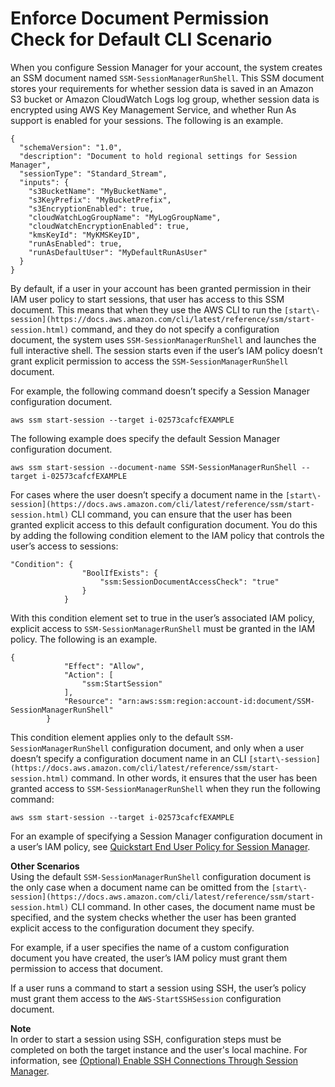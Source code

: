 # Enforce Document Permission Check for Default CLI Scenario<a name="getting-started-sessiondocumentaccesscheck"></a>

When you configure Session Manager for your account, the system creates an SSM document named `SSM-SessionManagerRunShell`\. This SSM document stores your requirements for whether session data is saved in an Amazon S3 bucket or Amazon CloudWatch Logs log group, whether session data is encrypted using AWS Key Management Service, and whether Run As support is enabled for your sessions\. The following is an example\.

```
{
  "schemaVersion": "1.0",
  "description": "Document to hold regional settings for Session Manager",
  "sessionType": "Standard_Stream",
  "inputs": {
    "s3BucketName": "MyBucketName",
    "s3KeyPrefix": "MyBucketPrefix",
    "s3EncryptionEnabled": true,
    "cloudWatchLogGroupName": "MyLogGroupName",
    "cloudWatchEncryptionEnabled": true,
    "kmsKeyId": "MyKMSKeyID",
    "runAsEnabled": true,
    "runAsDefaultUser": "MyDefaultRunAsUser"
  }
}
```

By default, if a user in your account has been granted permission in their IAM user policy to start sessions, that user has access to this SSM document\. This means that when they use the AWS CLI to run the `[start\-session](https://docs.aws.amazon.com/cli/latest/reference/ssm/start-session.html)` command, and they do not specify a configuration document, the system uses `SSM-SessionManagerRunShell` and launches the full interactive shell\. The session starts even if the user’s IAM policy doesn’t grant explicit permission to access the `SSM-SessionManagerRunShell` document\.

For example, the following command doesn’t specify a Session Manager configuration document\.

```
aws ssm start-session --target i-02573cafcfEXAMPLE
```

The following example does specify the default Session Manager configuration document\.

```
aws ssm start-session --document-name SSM-SessionManagerRunShell --target i-02573cafcfEXAMPLE
```

For cases where the user doesn’t specify a document name in the `[start\-session](https://docs.aws.amazon.com/cli/latest/reference/ssm/start-session.html)` CLI command, you can ensure that the user has been granted explicit access to this default configuration document\. You do this by adding the following condition element to the IAM policy that controls the user’s access to sessions: 

```
"Condition": {
                "BoolIfExists": {
                    "ssm:SessionDocumentAccessCheck": "true"
                }
            }
```

With this condition element set to true in the user’s associated IAM policy, explicit access to `SSM-SessionManagerRunShell` must be granted in the IAM policy\. The following is an example\. 

```
{
            "Effect": "Allow",
            "Action": [
                "ssm:StartSession"
            ],
            "Resource": "arn:aws:ssm:region:account-id:document/SSM-SessionManagerRunShell" 
        }
```

This condition element applies only to the default `SSM-SessionManagerRunShell` configuration document, and only when a user doesn’t specify a configuration document name in an CLI `[start\-session](https://docs.aws.amazon.com/cli/latest/reference/ssm/start-session.html)` command\. In other words, it ensures that the user has been granted access to `SSM-SessionManagerRunShell` when they run the following command:

```
aws ssm start-session --target i-02573cafcfEXAMPLE
```

For an example of specifying a Session Manager configuration document in a user’s IAM policy, see [Quickstart End User Policy for Session Manager](getting-started-restrict-access-quickstart.md#restrict-access-quickstart-end-user)\.

**Other Scenarios**  
Using the default `SSM-SessionManagerRunShell` configuration document is the only case when a document name can be omitted from the `[start\-session](https://docs.aws.amazon.com/cli/latest/reference/ssm/start-session.html)` CLI command\. In other cases, the document name must be specified, and the system checks whether the user has been granted explicit access to the configuration document they specify\. 

For example, if a user specifies the name of a custom configuration document you have created, the user’s IAM policy must grant them permission to access that document\. 

If a user runs a command to start a session using SSH, the user’s policy must grant them access to the `AWS-StartSSHSession` configuration document\. 

**Note**  
In order to start a session using SSH, configuration steps must be completed on both the target instance and the user's local machine\. For information, see [\(Optional\) Enable SSH Connections Through Session Manager](session-manager-getting-started-enable-ssh-connections.md)\.